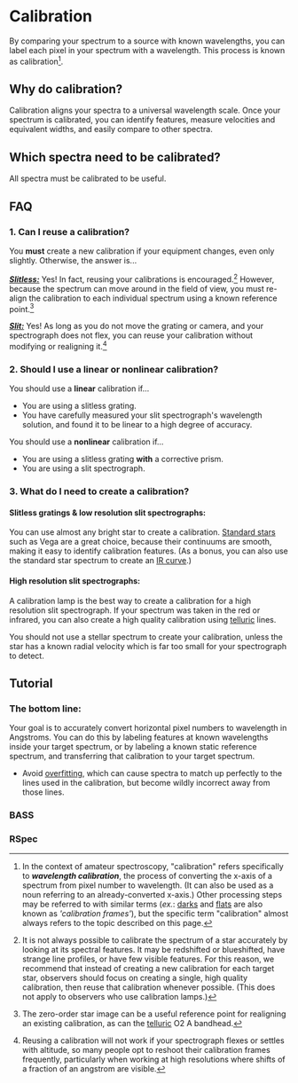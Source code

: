 # Calibration

By comparing your spectrum to a source with known wavelengths, you can label each pixel in your spectrum with a wavelength. This process is known as calibration[^1].

## Why do calibration?

Calibration aligns your spectra to a universal wavelength scale. Once your spectrum is calibrated, you can identify features, measure velocities and equivalent widths, and easily compare to other spectra.

## Which spectra need to be calibrated?

All spectra must be calibrated to be useful.

## FAQ

### 1. Can I reuse a calibration?

You **must** create a new calibration if your equipment changes, even only slightly. Otherwise, the answer is...

***[Slitless:](../equipment%20tips/slit%20vs%20slitless.md)*** Yes! In fact, reusing your calibrations is encouraged.[^2] However, because the spectrum can move around in the field of view, you must re-align the calibration to each individual spectrum using a known reference point.[^3]

***[Slit:](../equipment%20tips/slit%20vs%20slitless.md)*** Yes! As long as you do not move the grating or camera, and your spectrograph does not flex, you can reuse your calibration without modifying or realigning it.[^4]

### 2. Should I use a linear or nonlinear calibration?

You should use a **linear** calibration if...

- You are using a slitless grating.
- You have carefully measured your slit spectrograph's wavelength solution, and found it to be linear to a high degree of accuracy.

You should use a **nonlinear** calibration if...

- You are using a slitless grating **with** a corrective prism.
- You are using a slit spectrograph.

### 3. What do I need to create a calibration?

#### Slitless gratings & low resolution slit spectrographs:

You can use almost any bright star to create a calibration. [Standard stars](../selecting%20a%20standard%20star.md) such as Vega are a great choice, because their continuums are smooth, making it easy to identify calibration features. (As a bonus, you can also use the standard star spectrum to create an [IR curve](instrument%20response%20correction.md).)

#### High resolution slit spectrographs:

A calibration lamp is the best way to create a calibration for a high resolution slit spectrograph. If your spectrum was taken in the red or infrared, you can also create a high quality calibration using [telluric](../reference%20spectra/tellurics.md) lines.

You should not use a stellar spectrum to create your calibration, unless the star has a known radial velocity which is far too small for your spectrograph to detect.

## Tutorial

### The bottom line:

Your goal is to accurately convert horizontal pixel numbers to wavelength in Angstroms. You can do this by labeling features at known wavelengths inside your target spectrum, or by labeling a known static reference spectrum, and transferring that calibration to your target spectrum.

- Avoid [overfitting](../donts/overfitting.md), which can cause spectra to match up perfectly to the lines used in the calibration, but become wildly incorrect away from those lines.

### BASS

### RSpec

[^1]: In the context of amateur spectroscopy, "calibration" refers specifically to ***wavelength calibration***, the process of converting the x-axis of a spectrum from pixel number to wavelength. (It can also be used as a noun referring to an already-converted x-axis.) Other processing steps may be referred to with similar terms (*ex.*: [darks](darks.md) and [flats](flats.md) are also known as *'calibration frames'*), but the specific term "calibration" almost always refers to the topic described on this page.

[^2]: It is not always possible to calibrate the spectrum of a star accurately by looking at its spectral features. It may be redshifted or blueshifted, have strange line profiles, or have few visible features. For this reason, we recommend that instead of creating a new calibration for each target star, observers should focus on creating a single, high quality calibration, then reuse that calibration whenever possible. (This does not apply to observers who use calibration lamps.)

[^3]: The zero-order star image can be a useful reference point for realigning an existing calibration, as can the [telluric](../reference%20spectra/tellurics.md) O2 A bandhead.

[^4]: Reusing a calibration will not work if your spectrograph flexes or settles with altitude, so many people opt to reshoot their calibration frames frequently, particularly when working at high resolutions where shifts of a fraction of an angstrom are visible.
